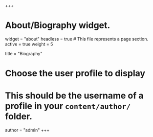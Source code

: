 +++
# About/Biography widget.
widget = "about"
headless = true  # This file represents a page section.
active = true
weight = 5

title = "Biography"

# Choose the user profile to display
# This should be the username of a profile in your `content/author/` folder.
author = "admin"
+++